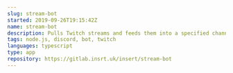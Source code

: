 ```yaml
---
slug: stream-bot
started: 2019-09-26T19:15:42Z
name: stream-bot
description: Pulls Twitch streams and feeds them into a specified channel.
tags: node.js, discord, bot, twitch
languages: typescript
type: app
repository: https://gitlab.insrt.uk/insert/stream-bot
---
```

